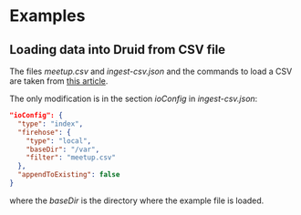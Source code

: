 # Examples

## Loading data into Druid from CSV file

The files _meetup.csv_ and _ingest-csv.json_ and the commands to load a CSV are taken from [this article](https://cleanprogrammer.net/loading-data-into-druid-from-csv-file/).

The only modification is in the section _ioConfig_ in _ingest-csv.json_:

```json
"ioConfig": {
  "type": "index",
  "firehose": {
    "type": "local",
    "baseDir": "/var",
    "filter": "meetup.csv"
  },
  "appendToExisting": false
}
```
where the _baseDir_ is the directory where the example file is loaded.
